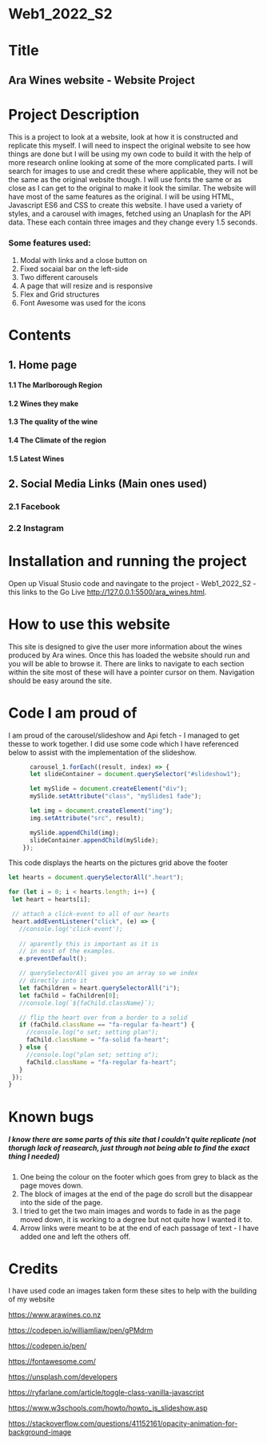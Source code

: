 # Web1_2022_S2
# Title
## Ara Wines website - Website Project 

# Project Description
This is a project to look at a website, look at how it is constructed and replicate this myself. I will need to inspect the original website to see how things are done but I will be using my own code to build it with the help of more research online looking at some of the more complicated parts.
I will search for images to use and credit these where applicable, they will not be the same as the original website though. I will use fonts the same or as close as I can get to the original to make it look the similar. The website will have most of the same features as the original. 
I will be using HTML, Javascript ES6 and CSS to create this website. I have used a variety of styles, and a carousel with images, fetched using an Unaplash for the API data. These each contain three images and they change every 1.5 seconds. 

### Some features used:
 1. Modal with links and a close button on
 2. Fixed socaial bar on the left-side
 3. Two different carousels
 4. A page that will resize and is responsive
 5. Flex and Grid structures
 6. Font Awesome was used for the icons


# Contents
 ## 1. Home page
 #### 1.1 The Marlborough Region
 #### 1.2 Wines they make
 #### 1.3 The quality of the wine
 #### 1.4 The Climate of the region
 #### 1.5 Latest Wines

## 2. Social Media Links (Main ones used)
### 2.1 Facebook
### 2.2 Instagram

 
 # Installation and running the project
 Open up Visual Stusio code and navingate to the project - Web1_2022_S2 - this links to the Go Live http://127.0.0.1:5500/ara_wines.html. 
 
 
 # How to use this website
This site is designed to give the user more information about the wines produced by Ara wines. Once this has loaded the website should run and you will be able to browse it. There are links to navigate to each section within the site most of these will have a pointer cursor on them. Navigation should be easy around the site. 

# Code I am proud of
I am proud of the carousel/slideshow and Api fetch - I managed to get thesse to work together. I did use some code which I have referenced below to assist with the implementation of the slideshow.

```js
      carousel_1.forEach((result, index) => {
      let slideContainer = document.querySelector("#slideshow1");

      let mySlide = document.createElement("div");
      mySlide.setAttribute("class", "mySlides1 fade");

      let img = document.createElement("img");
      img.setAttribute("src", result);

      mySlide.appendChild(img);
      slideContainer.appendChild(mySlide);
    });
 ```
 
 This code displays the hearts on the pictures grid above the footer
 
 ```js
let hearts = document.querySelectorAll(".heart");

for (let i = 0; i < hearts.length; i++) {
  let heart = hearts[i];

  // attach a click-event to all of our hearts
  heart.addEventListener("click", (e) => {
    //console.log('click-event');
    
    // aparently this is important as it is
    // in most of the examples.
    e.preventDefault();

    // querySelectorAll gives you an array so we index
    // directly into it
    let faChildren = heart.querySelectorAll("i");
    let faChild = faChildren[0];
    //console.log(`${faChild.className}`);

    // flip the heart over from a border to a solid
    if (faChild.className == "fa-regular fa-heart") {
      //console.log("o set; setting plan");
      faChild.className = "fa-solid fa-heart";
    } else {
      //console.log("plan set; setting o");
      faChild.className = "fa-regular fa-heart";
    }
  });
}
```
 
 # Known bugs
 
 ##### I know there are some parts of this site that I couldn't quite replicate (not thorugh lack of reasearch, just through not being able to find the exact thing I needed) 
 
  1. One being the colour on the footer which goes from grey to black as the page moves down.
  2. The block of images at the end of the page do scroll but the disappear into the side of the page.
  3. I tried to get the two main images and words to fade in as the page moved down, it is working to a degree but not quite how I wanted it to.
  4. Arrow links were meant to be at the end of each passage of text - I have added one and left the others off. 

# Credits

I have used code an images taken form these sites to help with the building of my website

https://www.arawines.co.nz

https://codepen.io/williamliaw/pen/gPMdrm

https://codepen.io/pen/

https://fontawesome.com/

https://unsplash.com/developers

https://ryfarlane.com/article/toggle-class-vanilla-javascript

https://www.w3schools.com/howto/howto_js_slideshow.asp

https://stackoverflow.com/questions/41152161/opacity-animation-for-background-image



